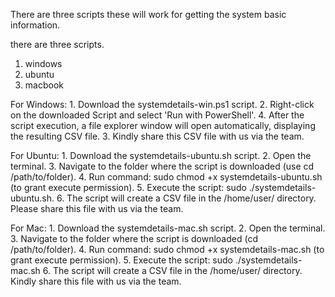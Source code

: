There are three scripts these will work for getting the system basic information.

there are three scripts.
1. windows
2. ubuntu
3. macbook

 
For Windows:
	1. Download the systemdetails-win.ps1 script.
	2. Right-click on the downloaded Script and select 'Run with PowerShell'.
	4. After the script execution, a file explorer window will open automatically, displaying the resulting CSV file.
	3. Kindly share this CSV file with us via the team.
 
For Ubuntu:
	1. Download the systemdetails-ubuntu.sh script.
	2. Open the terminal.
	3. Navigate to the folder where the script is downloaded (use cd /path/to/folder).
	4. Run command: sudo chmod +x systemdetails-ubuntu.sh (to grant execute permission).
	5. Execute the script: sudo ./systemdetails-ubuntu.sh.
	6. The script will create a CSV file in the /home/user/ directory. Please share this file with us via the team.
 
For Mac:
	1. Download the systemdetails-mac.sh script.
	2. Open the terminal.
	3. Navigate to the folder where the script is downloaded (cd /path/to/folder).
	4. Run command: sudo chmod +x systemdetails-mac.sh (to grant execute permission).
	5. Execute the script: sudo ./systemdetails-mac.sh
	6. The script will create a CSV file in the /home/user/ directory. Kindly share this file with us via the team.